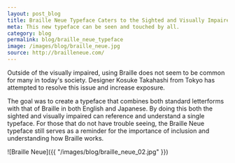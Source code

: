 ```yaml
---
layout: post_blog
title: Braille Neue Typeface Caters to the Sighted and Visually Impaired
meta: This new typeface can be seen and touched by all.
category: blog
permalink: blog/braille_neue_typeface
image: /images/blog/braille_neue.jpg
source: http://brailleneue.com/
---
```


Outside of the visually impaired, using Braille does not seem to be common for many in today's society. Designer Kosuke Takahashi from Tokyo has attempted to resolve this issue and increase exposure.

The goal was to create a typeface that combines both standard letterforms with that of Braille in both English and Japanese. By doing this both the sighted and visually impaired can reference and understand a single typeface. For those that do not have trouble seeing, the Braille Neue typeface still serves as a reminder for the importance of inclusion and understanding how Braille works.

![Braille Neue]({{ "/images/blog/braille_neue_02.jpg" }})